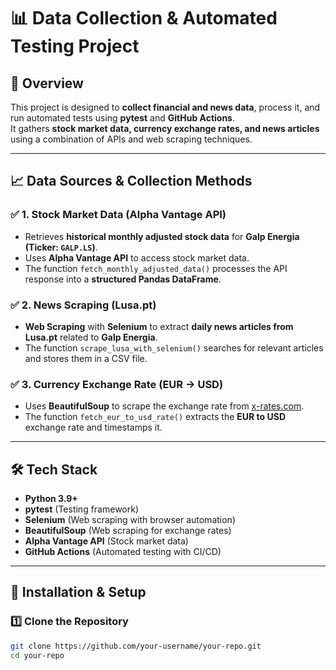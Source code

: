 # 📊 Data Collection & Automated Testing Project

## 📖 Overview
This project is designed to **collect financial and news data**, process it, and run automated tests using **pytest** and **GitHub Actions**.  
It gathers **stock market data, currency exchange rates, and news articles** using a combination of APIs and web scraping techniques.

---

## 📈 **Data Sources & Collection Methods**

### ✅ **1. Stock Market Data (Alpha Vantage API)**
- Retrieves **historical monthly adjusted stock data** for **Galp Energia (Ticker: `GALP.LS`)**.
- Uses **Alpha Vantage API** to access stock market data.
- The function `fetch_monthly_adjusted_data()` processes the API response into a **structured Pandas DataFrame**.

### ✅ **2. News Scraping (Lusa.pt)**
- **Web Scraping** with **Selenium** to extract **daily news articles from Lusa.pt** related to **Galp Energia**.
- The function `scrape_lusa_with_selenium()` searches for relevant articles and stores them in a CSV file.

### ✅ **3. Currency Exchange Rate (EUR → USD)**
- Uses **BeautifulSoup** to scrape the exchange rate from [x-rates.com](https://www.x-rates.com).
- The function `fetch_eur_to_usd_rate()` extracts the **EUR to USD** exchange rate and timestamps it.

---

## 🛠️ Tech Stack
- **Python 3.9+**
- **pytest** (Testing framework)
- **Selenium** (Web scraping with browser automation)
- **BeautifulSoup** (Web scraping for exchange rates)
- **Alpha Vantage API** (Stock market data)
- **GitHub Actions** (Automated testing with CI/CD)

---

## 🔧 Installation & Setup

### 1️⃣ Clone the Repository
```sh
git clone https://github.com/your-username/your-repo.git
cd your-repo
